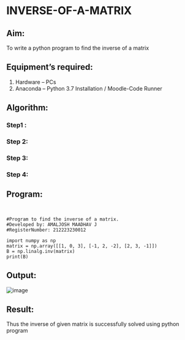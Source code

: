 # INVERSE-OF-A-MATRIX
## Aim:
To write a python program to find the inverse of a matrix
## Equipment’s required:
1. 	Hardware – PCs
2. 	Anaconda – Python 3.7 Installation / Moodle-Code Runner
## Algorithm:
### Step1 : 
### Step 2: 
### Step 3: 
### Step 4: 

## Program:
```


#Program to find the inverse of a matrix.
#Developed by: AMALJOSH MAADHAV J
#RegisterNumber: 212223230012

import numpy as np
matrix = np.array([[1, 0, 3], [-1, 2, -2], [2, 3, -1]])
B = np.linalg.inv(matrix)
print(B)
```
## Output:
![image](https://github.com/user-attachments/assets/bafc6ec0-972f-42a9-b9d9-7f4ae59d87af)

## Result:
Thus the inverse of given matrix is successfully solved using python program

